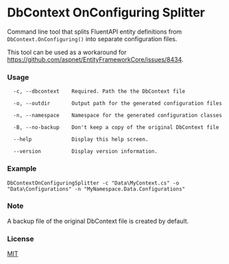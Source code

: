 # DbContext OnConfiguring Splitter
Command line tool that splits FluentAPI entity definitions from `DbContext.OnConfiguring()` into separate configuration files.

This tool can be used as a workaround for https://github.com/aspnet/EntityFrameworkCore/issues/8434.

### Usage
```
  -c, --dbcontext    Required. Path the the DbContext file

  -o, --outdir       Output path for the generated configuration files

  -n, --namespace    Namespace for the generated configuration classes

  -B, --no-backup    Don't keep a copy of the original DbContext file

  --help             Display this help screen.

  --version          Display version information.
```

### Example
`DbContextOnConfiguringSplitter -c "Data\MyContext.cs" -o "Data\Configurations" -n "MyNamespace.Data.Configurations"`

### Note
A backup file of the original DbContext file is created by default.

### License
[MIT](https://github.com/lauxjpn/DbContextOnConfiguringSplitter/blob/master/LICENSE)

